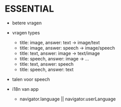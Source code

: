 ESSENTIAL
=====

- betere vragen
- vragen types
  - title: image, answer: text -> image/text
  - title: image, answer: speech -> image/speech
  - title: text, answer: image -> text/image
  - title: speech, answer: image -> ...
  - title: text, answer: speech
  - title: speech, answer: text

- talen voor speech
- i18n van app
  - navigator.language || navigator.userLanguage



